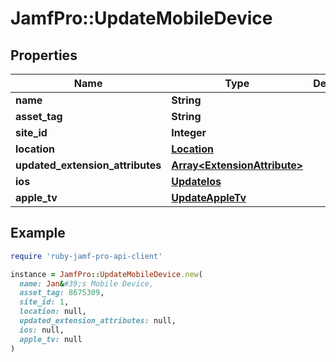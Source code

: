 # JamfPro::UpdateMobileDevice

## Properties

| Name | Type | Description | Notes |
| ---- | ---- | ----------- | ----- |
| **name** | **String** |  | [optional] |
| **asset_tag** | **String** |  | [optional] |
| **site_id** | **Integer** |  | [optional] |
| **location** | [**Location**](Location.md) |  | [optional] |
| **updated_extension_attributes** | [**Array&lt;ExtensionAttribute&gt;**](ExtensionAttribute.md) |  | [optional] |
| **ios** | [**UpdateIos**](UpdateIos.md) |  | [optional] |
| **apple_tv** | [**UpdateAppleTv**](UpdateAppleTv.md) |  | [optional] |

## Example

```ruby
require 'ruby-jamf-pro-api-client'

instance = JamfPro::UpdateMobileDevice.new(
  name: Jan&#39;s Mobile Device,
  asset_tag: 8675309,
  site_id: 1,
  location: null,
  updated_extension_attributes: null,
  ios: null,
  apple_tv: null
)
```

